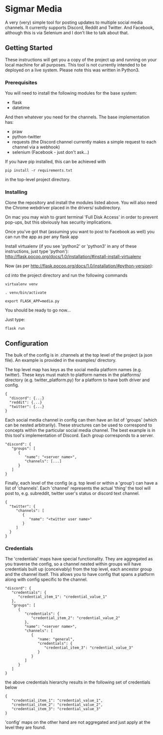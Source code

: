 # Sigmar Media

A very (very) simple tool for posting updates to multiple social media channels. It currently supports Discord, Reddit and Twitter. And Facebook, although this is via Selenium and I don't like to talk about that.

## Getting Started

These instructions will get you a copy of the project up and running on your local machine for all purposes. This tool is not currently intended to be deployed on a live system. Please note this was written in Python3.

### Prerequisites

You will need to install the following modules for the base system:
* flask
* datetime

And then whatever you need for the channels. The base implementation has:
* praw
* python-twitter
* requests (the Discord channel currently makes a simple request to each channel via a webhook)
* selenium (Facebook - just don't ask...)

If you have pip installed, this can be achieved with

```
pip install -r requirements.txt
```

in the top-level project directory.

### Installing

Clone the repository and install the modules listed above. You will also need the Chrome webdriver placed in the drivers/ subdirectory.

On mac you may wish to grant terminal 'Full Disk Access' in order to prevent pop-ups, but this obviously has security implications.

Once you've got that (assuming you want to post to Facebook as well) you can run the app as per any flask app

Install virtualenv (if you see 'python2' or 'python3' in any of these instructions, just type 'python'):
http://flask.pocoo.org/docs/1.0/installation/#install-install-virtualenv

Now (as per http://flask.pocoo.org/docs/1.0/installation/#python-version):

cd into the project directory and run the following commands

```
virtualenv venv
```
```
. venv/bin/activate
```
```
export FLASK_APP=media.py
```

You should be ready to go now...

Just type:
```
flask run
```

## Configuration

The bulk of the config is in .channels at the top level of the project (a json file). An example is provided in the examples/ directory.

The top level map has keys as the social media platform names (e.g. twitter). These keys must match to platform names in the platforms/ directory (e.g. twitter_platform.py) for a platform to have both driver and config.
```
{
  "discord": {...}
  "reddit": {...}
  "twitter": {...}
}
```

Each social media channel in config can then have an list of 'groups' (which can be nested arbitrarily). These structures can be used to correspond to concepts within the particular social media channel. The best example is in this tool's implementation of Discord. Each group corresponds to a server.
```
"discord": {
   "groups": [
      {
         "name": "<server name>",
         "channels": [...]
      }
   ]
}
```

Finally, each level of the config (e.g. top level or within a 'group') can have a list of 'channels'. Each 'channel' represents the actual 'thing' the tool will post to, e.g. subreddit, twitter user's status or discord text channel.
```
{
  "twitter": {
     "channels": [
        {
           "name": "<twitter user name>"
        }
     ]
  }
}
```

### Credentials
The 'credentials' maps have special functionality. They are aggregated as you traverse the config, so a channel nested within groups will have credentials built up (conceivably) from the top level, each ancestor group and the channel itself. This allows you to have config that spans a platform along with config specific to the channel.
```
"discord": {
   "credentials": {
      "credential_item_1": "credential_value_1"
   },
   "groups": [
      {
         "credentials": {
            "credential_item_2": "credential_value_2"
         },
         "name": "<server name>",
         "channels": [
            {
               "name: "general",
               "credentials": {
                  "credential_item_3": "credential_value_3"
               }
            }
         ]
      }
   ]
}
```
the above credentials hierarchy results in the following set of credentials below
```
{
   "credential_item_1": "credential_value_1",
   "credential_item_2": "credential_value_2",
   "credential_item_3": "credential_value_3"
}
```

'config' maps on the other hand are not aggregated and just apply at the level they are found.
